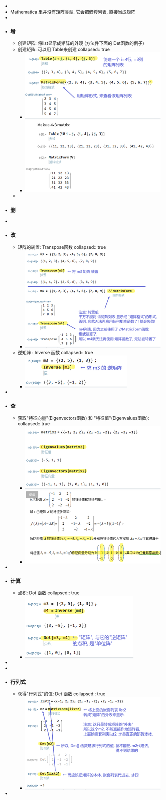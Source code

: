 -
- Mathematica 里并没有矩阵类型. 它会把嵌套列表, 直接当成矩阵
-
- ### 增
	- 创建矩阵: 将list显示成矩阵的外观 (方法件下面的 Det函数的例子)
	- 创建矩阵: 可以用 Table来创建
	  collapsed:: true
		- ![image.png](../assets/image_1668058961612_0.png)
		- ![image.png](../assets/image_1668059026254_0.png)
	-
- ### 删
-
- ### 改
	- 矩阵的转置: Transpose函数
	  collapsed:: true
		- ![image.png](../assets/image_1668061443643_0.png)
	- 逆矩阵 : Inverse 函数
	  collapsed:: true
		- ![image.png](../assets/image_1668061594862_0.png)
-
- ### 查
	- 获取"特征向量"(Eigenvectors函数) 和 "特征值"(Eigenvalues函数):
	  collapsed:: true
		- ![image.png](../assets/image_1668060957510_0.png)
		- ![image.png](../assets/image_1668061072323_0.png)
-
- ### 计算
	- 点积: Dot 函数
	  collapsed:: true
		- ![image.png](../assets/image_1668061764839_0.png)
-
-
- ### 行列式
	- 获得"行列式"的值: Det 函数
	  collapsed:: true
		- ![image.png](../assets/image_1668060711192_0.png)
-